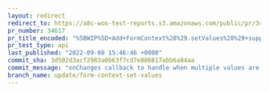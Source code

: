 ```yaml
---
layout: redirect
redirect_to: https://a8c-woo-test-reports.s3.amazonaws.com/public/pr/34617/api/index.html
pr_number: 34617
pr_title_encoded: "%5BWIP%5D+Add+FormContext%28%29.setValues%28%29+support"
pr_test_type: api
last_published: "2022-09-08 15:46:46 +0000"
commit_sha: 3d502d3acf2983a0b63f7cd7e886817abb6a84aa
commit_message: "onChanges callback to handle when multiple values are changed at once"
branch_name: update/form-context-set-values
---
```

